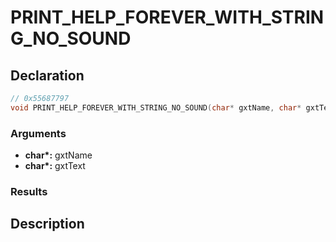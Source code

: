# PRINT_HELP_FOREVER_WITH_STRING_NO_SOUND

## Declaration
```cpp
// 0x55687797
void PRINT_HELP_FOREVER_WITH_STRING_NO_SOUND(char* gxtName, char* gxtText);
```

### Arguments
- **char\*:** gxtName
- **char\*:** gxtText

### Results

## Description
